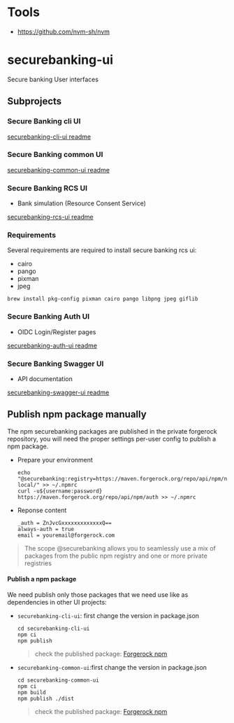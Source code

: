 # Tools
- https://github.com/nvm-sh/nvm
# securebanking-ui

Secure banking User interfaces

## Subprojects

### Secure Banking cli UI

[securebanking-cli-ui readme](securebanking-cli-ui/README.md)

### Secure Banking common UI

[securebanking-common-ui readme](securebanking-common-ui/README.md)

### Secure Banking RCS UI

- Bank simulation (Resource Consent Service)

[securebanking-rcs-ui readme](securebanking-rcs-ui/README.md)

### Requirements
Several requirements are required to install secure banking rcs ui:

- cairo
- pango
- pixman
- jpeg

```
brew install pkg-config pixman cairo pango libpng jpeg giflib
```

### Secure Banking Auth UI

- OIDC Login/Register pages

[securebanking-auth-ui readme](securebanking-auth-ui/README.md)

### Secure Banking Swagger UI

- API documentation

[securebanking-swagger-ui readme](securebanking-swagger-ui/README.md)

## Publish npm package manually

The npm securebanking packages are published in the private forgerock repository, you will need the proper settings per-user config to publish a npm package.

- Prepare your environment
  ```shell
  echo "@securebanking:registry=https://maven.forgerock.org/repo/api/npm/npm-local/" >> ~/.npmrc
  curl -u${username:password} https://maven.forgerock.org/repo/api/npm/auth >> ~/.npmrc
  ```
- Reponse content
  ```shell
  _auth = ZnJvcGxxxxxxxxxxxxxQ==
  always-auth = true
  email = youremail@forgerock.com
  ```
> The scope @securebanking allows you to seamlessly use a mix of packages from the public npm registry and one or more private registries

#### Publish a npm package

We need publish only those packages that we need use like as dependencies in other UI projects:

- `securebanking-cli-ui`: first change the version in package.json
  ```shell
  cd securebanking-cli-ui
  npm ci
  npm publish
  ```
  > check the published package: [Forgerock npm](https://maven.forgerock.org/repo/webapp/#/artifacts/browse/tree/General/npm-local/@securebanking/securebanking-cli-ui/-/@securebanking)
- `securebanking-common-ui`:first change the version in package.json
  ```shell
  cd securebanking-common-ui
  npm ci
  npm build
  npm publish ./dist
  ```
  > check the published package: [Forgerock npm](https://maven.forgerock.org/repo/webapp/#/artifacts/browse/tree/General/npm-local/@securebanking/securebanking-common-ui/-/@securebanking)


